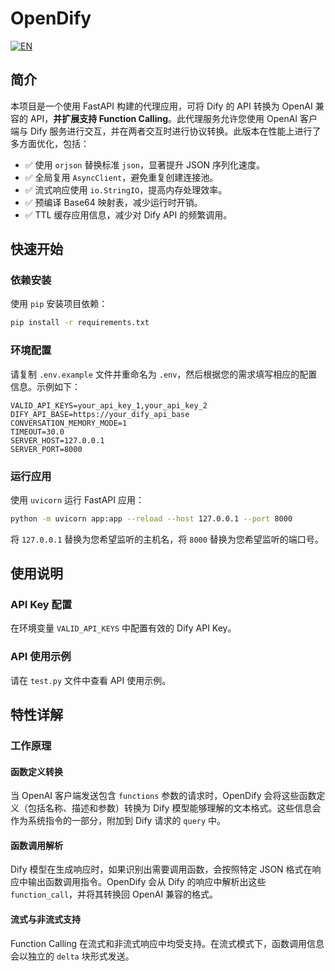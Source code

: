 # OpenDify

[![EN](https://img.shields.io/badge/EN-English%20Version-blue?style=flat&logo=github)](README_EN.md)

## 简介

本项目是一个使用 FastAPI 构建的代理应用，可将 Dify 的 API 转换为 OpenAI 兼容的 API，**并扩展支持 Function Calling**。此代理服务允许您使用 OpenAI 客户端与 Dify 服务进行交互，并在两者交互时进行协议转换。此版本在性能上进行了多方面优化，包括：

- ✅ 使用 `orjson` 替换标准 `json`，显著提升 JSON 序列化速度。
- ✅ 全局复用 `AsyncClient`，避免重复创建连接池。
- ✅ 流式响应使用 `io.StringIO`，提高内存处理效率。
- ✅ 预编译 Base64 映射表，减少运行时开销。
- ✅ TTL 缓存应用信息，减少对 Dify API 的频繁调用。

## 快速开始

### 依赖安装

使用 `pip` 安装项目依赖：

```bash
pip install -r requirements.txt
```

### 环境配置

请复制 `.env.example` 文件并重命名为 `.env`，然后根据您的需求填写相应的配置信息。示例如下：

```env
VALID_API_KEYS=your_api_key_1,your_api_key_2
DIFY_API_BASE=https://your_dify_api_base
CONVERSATION_MEMORY_MODE=1
TIMEOUT=30.0
SERVER_HOST=127.0.0.1
SERVER_PORT=8000
```

### 运行应用

使用 `uvicorn` 运行 FastAPI 应用：

```bash
python -m uvicorn app:app --reload --host 127.0.0.1 --port 8000
```

将 `127.0.0.1` 替换为您希望监听的主机名，将 `8000` 替换为您希望监听的端口号。

## 使用说明

### API Key 配置
在环境变量 `VALID_API_KEYS` 中配置有效的 Dify API Key。

### API 使用示例
请在 `test.py` 文件中查看 API 使用示例。

## 特性详解

### 工作原理

#### 函数定义转换
当 OpenAI 客户端发送包含 `functions` 参数的请求时，OpenDify 会将这些函数定义（包括名称、描述和参数）转换为 Dify 模型能够理解的文本格式。这些信息会作为系统指令的一部分，附加到 Dify 请求的 `query` 中。

#### 函数调用解析
Dify 模型在生成响应时，如果识别出需要调用函数，会按照特定 JSON 格式在响应中输出函数调用指令。OpenDify 会从 Dify 的响应中解析出这些 `function_call`，并将其转换回 OpenAI 兼容的格式。

#### 流式与非流式支持
Function Calling 在流式和非流式响应中均受支持。在流式模式下，函数调用信息会以独立的 `delta` 块形式发送。
